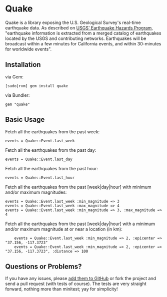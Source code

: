 Quake
=====

Quake is a library exposing the U.S. Geological Survey's real-time earthquake data. As described on [USGS' Earthquake Hazards Program](http://earthquake.usgs.gov/earthquakes/), "earthquake information is extracted from a merged catalog of earthquakes located by the USGS and contributing networks. Earthquakes will be broadcast within a few minutes for California events, and within 30-minutes for worldwide events".

Installation
------------

via Gem:

    [sudo|rvm] gem install quake

via Bundler:

    gem "quake"

Basic Usage
-----------

Fetch all the earthquakes from the past week:

    events = Quake::Event.last_week

Fetch all the earthquakes from the past day:

    events = Quake::Event.last_day

Fetch all the earthquakes from the past hour:

    events = Quake::Event.last_hour

Fetch all the earthquakes from the past [week|day|hour] with minimum and/or maximum magnitudes:

    events = Quake::Event.last_week :min_magnitude => 3
    events = Quake::Event.last_week :max_magnitude => 4
    events = Quake::Event.last_week :min_magnitude => 3, :max_magnitude => 4

Fetch all the earthquakes from the past [week|day|hour] with a minimum and/or maximum magnitude at or near a location (in km):

		events = Quake::Event.last_week :min_magnitude => 2, :epicenter => "37.156, -117.3723"
		events = Quake::Event.last_week :min_magnitude => 2, :epicenter => "37.156, -117.3723", :distance => 100

Questions or Problems?
----------------------

If you have any issues, please [add them to GitHub](https://github.com/chrisbaglieri/quake/issues) or fork the project and send a pull request (with tests of course). The tests are very straight forward, nothing more than minitest; yay for simplicity!